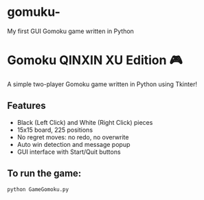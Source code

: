 # gomuku-
My first GUI Gomoku game written in Python

# Gomoku QINXIN XU Edition 🎮

A simple two-player Gomoku game written in Python using Tkinter!

## Features
- Black (Left Click) and White (Right Click) pieces
- 15x15 board, 225 positions
- No regret moves: no redo, no overwrite
- Auto win detection and message popup
- GUI interface with Start/Quit buttons

## To run the game:
```bash
python GameGomoku.py
